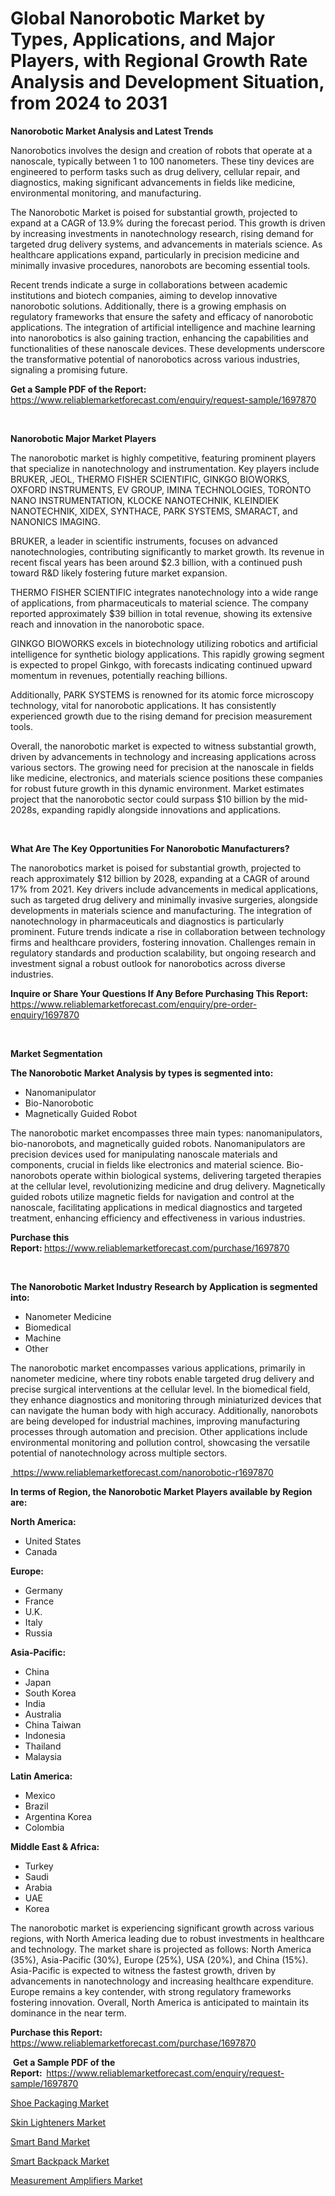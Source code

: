 <p><h1>Global Nanorobotic Market by Types, Applications, and Major Players, with Regional Growth Rate Analysis and Development Situation, from 2024 to 2031</h1></p><p><strong>Nanorobotic Market Analysis and Latest Trends</strong></p>
<p><p>Nanorobotics involves the design and creation of robots that operate at a nanoscale, typically between 1 to 100 nanometers. These tiny devices are engineered to perform tasks such as drug delivery, cellular repair, and diagnostics, making significant advancements in fields like medicine, environmental monitoring, and manufacturing.</p><p>The Nanorobotic Market is poised for substantial growth, projected to expand at a CAGR of 13.9% during the forecast period. This growth is driven by increasing investments in nanotechnology research, rising demand for targeted drug delivery systems, and advancements in materials science. As healthcare applications expand, particularly in precision medicine and minimally invasive procedures, nanorobots are becoming essential tools.</p><p>Recent trends indicate a surge in collaborations between academic institutions and biotech companies, aiming to develop innovative nanorobotic solutions. Additionally, there is a growing emphasis on regulatory frameworks that ensure the safety and efficacy of nanorobotic applications. The integration of artificial intelligence and machine learning into nanorobotics is also gaining traction, enhancing the capabilities and functionalities of these nanoscale devices. These developments underscore the transformative potential of nanorobotics across various industries, signaling a promising future.</p></p>
<p><strong>Get a Sample PDF of the Report:&nbsp;</strong> <a href="https://www.reliablemarketforecast.com/enquiry/request-sample/1697870?utm_campaign=1874&utm_medium=2&utm_source=Github&utm_content=ia&utm_term=12122024&utm_id=nanorobotic">https://www.reliablemarketforecast.com/enquiry/request-sample/1697870</a></p>
<p>&nbsp;</p>
<p><strong>Nanorobotic Major Market Players</strong></p>
<p><p>The nanorobotic market is highly competitive, featuring prominent players that specialize in nanotechnology and instrumentation. Key players include BRUKER, JEOL, THERMO FISHER SCIENTIFIC, GINKGO BIOWORKS, OXFORD INSTRUMENTS, EV GROUP, IMINA TECHNOLOGIES, TORONTO NANO INSTRUMENTATION, KLOCKE NANOTECHNIK, KLEINDIEK NANOTECHNIK, XIDEX, SYNTHACE, PARK SYSTEMS, SMARACT, and NANONICS IMAGING.</p><p>BRUKER, a leader in scientific instruments, focuses on advanced nanotechnologies, contributing significantly to market growth. Its revenue in recent fiscal years has been around $2.3 billion, with a continued push toward R&D likely fostering future market expansion.</p><p>THERMO FISHER SCIENTIFIC integrates nanotechnology into a wide range of applications, from pharmaceuticals to material science. The company reported approximately $39 billion in total revenue, showing its extensive reach and innovation in the nanorobotic space.</p><p>GINKGO BIOWORKS excels in biotechnology utilizing robotics and artificial intelligence for synthetic biology applications. This rapidly growing segment is expected to propel Ginkgo, with forecasts indicating continued upward momentum in revenues, potentially reaching billions.</p><p>Additionally, PARK SYSTEMS is renowned for its atomic force microscopy technology, vital for nanorobotic applications. It has consistently experienced growth due to the rising demand for precision measurement tools.</p><p>Overall, the nanorobotic market is expected to witness substantial growth, driven by advancements in technology and increasing applications across various sectors. The growing need for precision at the nanoscale in fields like medicine, electronics, and materials science positions these companies for robust future growth in this dynamic environment. Market estimates project that the nanorobotic sector could surpass $10 billion by the mid-2028s, expanding rapidly alongside innovations and applications.</p></p>
<p>&nbsp;</p>
<p><strong>What Are The Key Opportunities For Nanorobotic Manufacturers?</strong></p>
<p><p>The nanorobotics market is poised for substantial growth, projected to reach approximately $12 billion by 2028, expanding at a CAGR of around 17% from 2021. Key drivers include advancements in medical applications, such as targeted drug delivery and minimally invasive surgeries, alongside developments in materials science and manufacturing. The integration of nanotechnology in pharmaceuticals and diagnostics is particularly prominent. Future trends indicate a rise in collaboration between technology firms and healthcare providers, fostering innovation. Challenges remain in regulatory standards and production scalability, but ongoing research and investment signal a robust outlook for nanorobotics across diverse industries.</p></p>
<p><strong>Inquire or Share Your Questions If Any Before Purchasing This Report:</strong> <a href="https://www.reliablemarketforecast.com/enquiry/pre-order-enquiry/1697870?utm_campaign=1874&utm_medium=2&utm_source=Github&utm_content=ia&utm_term=12122024&utm_id=nanorobotic">https://www.reliablemarketforecast.com/enquiry/pre-order-enquiry/1697870</a></p>
<p>&nbsp;</p>
<p><strong>Market Segmentation</strong></p>
<p><strong>The Nanorobotic Market Analysis by types is segmented into:</strong></p>
<p><ul><li>Nanomanipulator</li><li>Bio-Nanorobotic</li><li>Magnetically Guided Robot</li></ul></p>
<p><p>The nanorobotic market encompasses three main types: nanomanipulators, bio-nanorobots, and magnetically guided robots. Nanomanipulators are precision devices used for manipulating nanoscale materials and components, crucial in fields like electronics and material science. Bio-nanorobots operate within biological systems, delivering targeted therapies at the cellular level, revolutionizing medicine and drug delivery. Magnetically guided robots utilize magnetic fields for navigation and control at the nanoscale, facilitating applications in medical diagnostics and targeted treatment, enhancing efficiency and effectiveness in various industries.</p></p>
<p><strong>Purchase this Report:&nbsp;</strong><a href="https://www.reliablemarketforecast.com/purchase/1697870?utm_campaign=1874&utm_medium=2&utm_source=Github&utm_content=ia&utm_term=12122024&utm_id=nanorobotic">https://www.reliablemarketforecast.com/purchase/1697870</a></p>
<p>&nbsp;</p>
<p><strong>The Nanorobotic Market Industry Research by Application is segmented into:</strong></p>
<p><ul><li>Nanometer Medicine</li><li>Biomedical</li><li>Machine</li><li>Other</li></ul></p>
<p><p>The nanorobotic market encompasses various applications, primarily in nanometer medicine, where tiny robots enable targeted drug delivery and precise surgical interventions at the cellular level. In the biomedical field, they enhance diagnostics and monitoring through miniaturized devices that can navigate the human body with high accuracy. Additionally, nanorobots are being developed for industrial machines, improving manufacturing processes through automation and precision. Other applications include environmental monitoring and pollution control, showcasing the versatile potential of nanotechnology across multiple sectors.</p></p>
<p><a href="https://www.reliablemarketforecast.com/nanorobotic-r1697870?utm_campaign=1874&utm_medium=2&utm_source=Github&utm_content=ia&utm_term=12122024&utm_id=nanorobotic">&nbsp;https://www.reliablemarketforecast.com/nanorobotic-r1697870</a></p>
<p><strong>In terms of Region, the Nanorobotic Market Players available by Region are:</strong></p>
<p>
    <p> <strong> North America: </strong>
        <ul>
            <li>United States</li>
            <li>Canada</li>
        </ul>
        </p> 
    <p> <strong> Europe: </strong>
        <ul>
            <li>Germany</li>
            <li>France</li>
            <li>U.K.</li>
            <li>Italy</li>
            <li>Russia</li>
        </ul>
        </p> 
    <p> <strong> Asia-Pacific: </strong>
        <ul>
            <li>China</li>
            <li>Japan</li>
            <li>South Korea</li>
            <li>India</li>
            <li>Australia</li>
            <li>China Taiwan</li>
            <li>Indonesia</li>
            <li>Thailand</li>
            <li>Malaysia</li>
        </ul>
        </p> 
    <p> <strong> Latin America: </strong>
        <ul>
            <li>Mexico</li>
            <li>Brazil</li>
            <li>Argentina Korea</li>
            <li>Colombia</li>
        </ul>
        </p> 
    <p> <strong> Middle East & Africa: </strong>
        <ul>
            <li>Turkey</li>
            <li>Saudi</li>
            <li>Arabia</li>
            <li>UAE</li>
            <li>Korea</li>
        </ul>
    </p>
    </p>
<p><p>The nanorobotic market is experiencing significant growth across various regions, with North America leading due to robust investments in healthcare and technology. The market share is projected as follows: North America (35%), Asia-Pacific (30%), Europe (25%), USA (20%), and China (15%). Asia-Pacific is expected to witness the fastest growth, driven by advancements in nanotechnology and increasing healthcare expenditure. Europe remains a key contender, with strong regulatory frameworks fostering innovation. Overall, North America is anticipated to maintain its dominance in the near term.</p></p>
<p><strong>Purchase this Report: </strong><a href="https://www.reliablemarketforecast.com/purchase/1697870?utm_campaign=1874&utm_medium=2&utm_source=Github&utm_content=ia&utm_term=12122024&utm_id=nanorobotic">https://www.reliablemarketforecast.com/purchase/1697870</a></p>
<p>&nbsp;<strong>Get a Sample PDF of the Report:&nbsp;&nbsp;</strong><a href="https://www.reliablemarketforecast.com/enquiry/request-sample/1697870?utm_campaign=1874&utm_medium=2&utm_source=Github&utm_content=ia&utm_term=12122024&utm_id=nanorobotic">https://www.reliablemarketforecast.com/enquiry/request-sample/1697870</a></p>
<p><strong></strong></p>
<p><p><a href="https://www.linkedin.com/pulse/a-mkt-nova-vc8zf?utm_campaign=1874&utm_medium=2&utm_source=Github&utm_content=ia&utm_term=12122024&utm_id=nanorobotic">Shoe Packaging Market</a></p><p><a href="https://www.linkedin.com/pulse/deep-dive-skin-lighteners-market-itstrends-segmentation-tpjme?utm_campaign=1874&utm_medium=2&utm_source=Github&utm_content=ia&utm_term=12122024&utm_id=nanorobotic">Skin Lighteners Market</a></p><p><a href="https://www.linkedin.com/pulse/smart-band-market-report-analyzing-size-key-drivers-projected-f6v3e?utm_campaign=1874&utm_medium=2&utm_source=Github&utm_content=ia&utm_term=12122024&utm_id=nanorobotic">Smart Band Market</a></p><p><a href="https://www.linkedin.com/pulse/future-smart-backpack-market-trends-revenue-forecast-anticipated-y9h7e?utm_campaign=1874&utm_medium=2&utm_source=Github&utm_content=ia&utm_term=12122024&utm_id=nanorobotic">Smart Backpack Market</a></p><p><a href="https://github.com/ChiragRP21/Market-Research-Report-List-6/blob/main/measurement-amplifiers-market.md?utm_campaign=1874&utm_medium=2&utm_source=Github&utm_content=ia&utm_term=12122024&utm_id=nanorobotic">Measurement Amplifiers Market</a></p></p>
